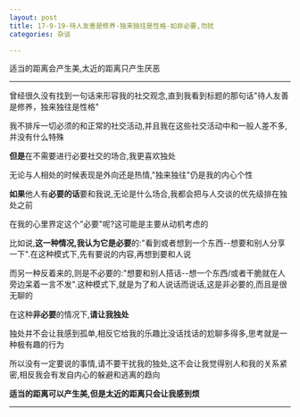 ```yaml
---
layout: post
title: 17-9-19-待人友善是修养-独来独往是性格-如非必要,勿扰
categories: 杂谈

---
```


适当的距离会产生美,太近的距离只产生厌恶

---

曾经很久没有找到一句话来形容我的社交观念,直到我看到标题的那句话"待人友善是修养，独来独往是性格"

我不排斥一切必须的和正常的社交活动,并且我在这些社交活动中和一般人差不多,并没有什么特殊

**但是**在不需要进行必要社交的场合,我更喜欢独处

无论与人相处的时候表现是外向还是热情,"独来独往"仍是我的内心个性

**如果**他人有**必要的话**要和我说,无论是什么场合,我都会把与人交谈的优先级排在独处之前

在我的心里界定这个"必要"呢?这可能是主要从动机考虑的

比如说,**这一种情况,我认为它是必要**的:"看到或者想到一个东西--想要和别人分享一下".在这种模式下,先有要说的内容,再想到要和人说

而另一种反着来的,则是不必要的:"想要和别人搭话--想一个东西/或者干脆就在人旁边呆着一言不发".这种模式下,就是为了和人说话而说话,这是非必要的,而且是很无聊的

在这种**非必要**的情况下,**请让我独处**

独处并不会让我感到孤单,相反它给我的乐趣比没话找话的尬聊多得多,思考就是一种极有趣的行为

所以没有一定要说的事情,请不要干扰我的独处,这不会让我觉得别人和我的关系紧密,相反我会有发自内心的躲避和逃离的趋向

**适当的距离可以产生美,但是太近的距离只会让我感到烦**

---
<body>

<!-- UY BEGIN -->
<div id="uyan_frame"></div>
<script type="text/javascript" src="http://v2.uyan.cc/code/uyan.js?uid=2144771"></script>
<!-- UY END -->

</body>


